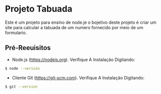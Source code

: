 # Projeto Tabuada

Este é um projeto para ensino de node.je o bojetivo deste projeto é criar um site para calcular a tabuada de um numero fornecido por meio de um formulario.

## Pré-Reeuisitos 

* Node.js (https://nodejs.org). Verifique A Instalação Digitando:

```bash
$ node --version 

```

* Cliente Git (https://git-scm.com). Verifique A Instalação Digitando:
```bash
$ git --version
```

